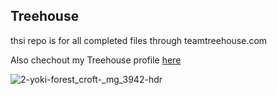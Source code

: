 ## Treehouse

thsi repo is for all completed files through teamtreehouse.com

Also chechout my Treehouse profile [here](https://teamtreehouse.com/marzoogalghazwi)

![2-yoki-forest_croft-_mg_3942-hdr](https://user-images.githubusercontent.com/36544276/53074061-d9ad6a80-34fa-11e9-8c71-804f41a002b6.jpg)
